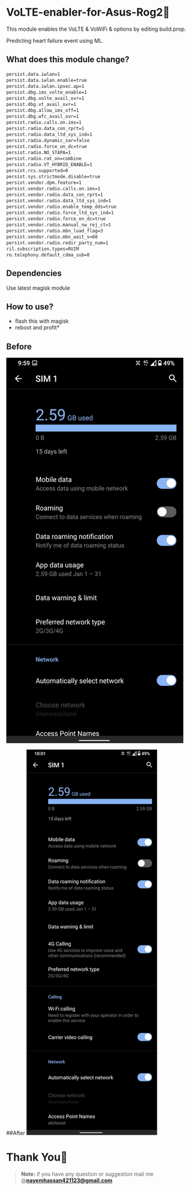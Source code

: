 # VoLTE-enabler-for-Asus-Rog2🍉
This module enables the VoLTE &amp; VoWiFi &amp; options by editing build.prop.

Predicting heart failure event using ML.

## What does this module change?
    persist.data.iwlan=1
    persist.data.iwlan.enable=true
    persist.data.iwlan.ipsec.ap=1
    persist.dbg.ims_volte_enable=1
    persist.dbg.volte_avail_ovr=1
    persist.dbg.vt_avail_ovr=1
    persist.dbg.allow_ims_off=1
    persist.dbg.wfc_avail_ovr=1
    persist.radio.calls.on.ims=1
    persist.radio.data_con_rprt=1
    persist.radio.data_ltd_sys_ind=1
    persist.radio.dynamic_sar=false
    persist.radio.force_on_dc=true
    persist.radio.NO_STAPA=1
    persist.radio.rat_on=combine
    persist.radio.VT_HYBRID_ENABLE=1
    persist.rcs.supported=0
    persist.sys.strictmode.disable=true
    persist.vendor.dpm.feature=1
    persist.vendor.radio.calls.on.ims=1
    persist.vendor.radio.data_con_rprt=1
    persist.vendor.radio.data_ltd_sys_ind=1
    persist.vendor.radio.enable_temp_dds=true
    persist.vendor.radio.force_ltd_sys_ind=1
    persist.vendor.radio.force_on_dc=true
    persist.vendor.radio.manual_nw_rej_ct=1
    persist.vendor.radio.mbn_load_flag=3
    persist.vendor.radio.mbn_wait_s=60
    persist.vendor.radio.redir_party_num=1
    ril.subscription.types=RUIM
    ro.telephony.default_cdma_sub=0

## Dependencies
Use latest magisk module

## How to use?
 - flash this with magisk
 - reboot and profit*

## Before 
![](https://github.com/Nayemhasan/VoLTE-enabler-for-Asus-Rog2/blob/main/pics/before.jpg)

##After
![](https://github.com/Nayemhasan/VoLTE-enabler-for-Asus-Rog2/blob/main/pics/after.jpg)

# Thank You🙏
> **Note:** if you have any question or suggestion mail me @**nayemhassan421123@gmail.com** 
